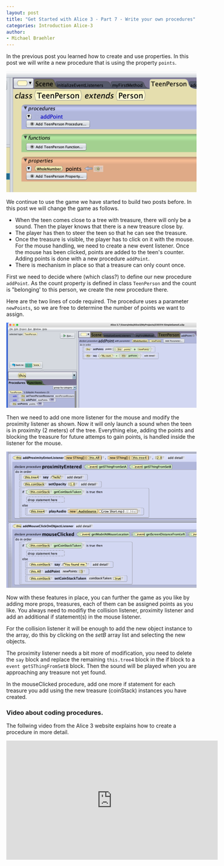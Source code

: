 ```yaml
---
layout: post
title: "Get Started with Alice 3 - Part 7 - Write your own procedures"
categories: Introduction Alice-3
author:
- Michael Braehler
---
```


In the previous post you learned how to create and use properties. In this post we will write a new procedure that is using the property ```points```.

![class view of TeenPerson](/assets/230321_classOverview.png)

We continue to use the game we have started to build two posts before. In this post we will change the game as follows.

- When the teen comes close to a tree with treasure, there will only be a sound. Then the player knows that there is a new treasure close by.
- The player has then to steer the teen so that he can see the treasure.
- Once the treasure is visible, the player has to click on it with the mouse. For the mouse handling, we need to create a new event listener. Once the mouse has been clicked, points are added to the teen's counter. Adding points is done with a new procedure ```addPoint```.
- There is mechanism in place so that a treasure can only count once.

First we need to decide where (which class?) to define our new procedure ```addPoint```. As the count property is defined in class ```TeenPerson``` and the count is "belonging' to this person, we create the new procedure there.

Here are the two lines of code required. The procedure uses a parameter ```newPoints```, so we are free to determine the number of points we want to assign. 

![procedure addPoint](/assets/230321_Proc_addPoint.png)

Then we need to add one more listener for the mouse and modify the proximity listener as shown. Now it will only launch a sound when the teen is in proximity (2 meters) of the tree. Everything else, adding the points and blocking the treasure for future attemps to gain points, is handled inside the listener for the mouse.

![Modifications for the Listeners](/assets/230321_ListenerModifs.png)

Now with these features in place, you can further the game as you like by adding more props, treasures, each of them can be assigned points as you like. You always need to modifiy the collision listener, proximity listener and add an additional if statement(s) in the mouse listener. 

For the collision listener it will be enough to add the new object instance to the array, do this by clicking on the *setB* array list and selecting the new objects.

The proximity listener needs a bit more of modification, you need to delete the ```say``` block and replace the remaining ```this.tree4``` block in the if block to a ```event getSThingFromSetB``` block. Then the sound will be played when you are approaching any treasure not yet found.

In the mouseClicked procedure, add one more if statement for each treasure you add using the new treasure (coinStack) instances you have created.


### Video about coding procedures.

The follwing video from the Alice 3 website explains how to create a procedure in more detail.

<iframe 
        width="560" height="315" 
        src="https://www.youtube.com/embed/iFvooPaQBoI" 
        title="YouTube video player" 
        frameborder="0" 
        allow="accelerometer; autoplay; clipboard-write; encrypted-media; gyroscope; picture-in-picture; web-share" allowfullscreen>
</iframe>
